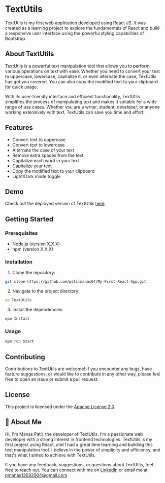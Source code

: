 
# TextUtils

TextUtils is my first web application developed using React JS. It was created as a learning project to explore the fundamentals of React and build a responsive user interface using the powerful styling capabilities of Bootstrap.

## About TextUtils

TextUtils is a powerful text manipulation tool that allows you to perform various operations on text with ease. Whether you need to convert your text to uppercase, lowercase, capitalize it, or even alternate the case, TextUtils has got you covered. You can also copy the modified text to your clipboard for quick usage.

With its user-friendly interface and efficient functionality, TextUtils simplifies the process of manipulating text and makes it suitable for a wide range of use cases. Whether you are a writer, student, developer, or anyone working extensively with text, TextUtils can save you time and effort.



## Features

- Convert text to uppercase
- Convert text to lowercase
- Alternate the case of your text
- Remove extra spaces from the text
- Capitalize each word in your text
- Capitalize your text
- Copy the modified text to your clipboard
- Light/Dark mode toggle

## Demo

Check out the deployed version of TextUtils [here](https://textutilsio.netlify.app/).


## Getting Started

### Prerequisites

- Node.js (version X.X.X)
- npm (version X.X.X)

### Installation

1. Clone the repository:

```bash
git clone https://github.com/patilmanas04/My-First-React-App.git
```

2. Navigate to the project directory:

```bash
cd TextUtils
```

3. Install the dependencies:

```bash
npm Install
```

### Usage

```bash
npm run Start
```




## Contributing

Contributions to TextUtils are welcome! If you encounter any bugs, have feature suggestions, or would like to contribute in any other way, please feel free to open an issue or submit a pull request.


## License

This project is licensed under the [Apache License 2.0](LICENSE).


## 🚀 About Me

Hi, I'm Manas Patil, the developer of TextUtils. I'm a passionate web developer with a strong interest in frontend technologies. TextUtils is my first project using React, and I had a great time learning and building this text manipulation tool. I believe in the power of simplicity and efficiency, and that's what I aimed to achieve with TextUtils.

If you have any feedback, suggestions, or questions about TextUtils, feel free to reach out. You can connect with me on [LinkedIn](https://www.linkedin.com/in/manas-patil-876718250/) or email me at pmanas13092004@gmail.com

